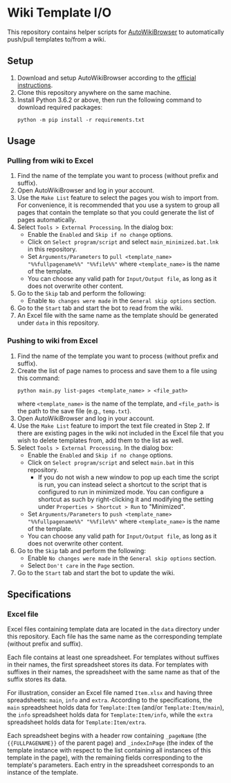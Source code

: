 # Wiki Template I/O

This repository contains helper scripts for [AutoWikiBrowser](https://en.wikipedia.org/wiki/Wikipedia:AutoWikiBrowser) to automatically push/pull templates to/from a wiki.

## Setup

1. Download and setup AutoWikiBrowser according to the [official instructions](https://en.wikipedia.org/wiki/Wikipedia:AutoWikiBrowser#(2)_Download).
2. Clone this repository anywhere on the same machine.
3. Install Python 3.6.2 or above, then run the following command to download required packages:
   ```
   python -m pip install -r requirements.txt
   ```

## Usage

### Pulling from wiki to Excel

1. Find the name of the template you want to process (without prefix and suffix).
2. Open AutoWikiBrowser and log in your account.
3. Use the `Make List` feature to select the pages you wish to import from. For convenience, it is recommended that you use a system to group all pages that contain the template so that you could generate the list of pages automatically.
4. Select `Tools > External Processing`. In the dialog box:
    - Enable the `Enabled` and `Skip if no change` options.
    - Click on `Select program/script` and select `main_minimized.bat.lnk` in this repository.
    - Set `Arguments/Parameters` to `pull <template_name> "%%fullpagename%%" "%%file%%"` where `<template_name>` is the name of the template.
    - You can choose any valid path for `Input/Output file`, as long as it does not overwrite other content.
5. Go to the `Skip` tab and perform the following:
    - Enable `No changes were made` in the `General skip options` section.
6. Go to the `Start` tab and start the bot to read from the wiki.
7. An Excel file with the same name as the template should be generated under `data` in this repository.

### Pushing to wiki from Excel

1. Find the name of the template you want to process (without prefix and suffix).
2. Create the list of page names to process and save them to a file using this command:
   ```
   python main.py list-pages <template_name> > <file_path>
   ```
   where `<template_name>` is the name of the template, and `<file_path>` is the path to the save file (e.g., `temp.txt`).
3. Open AutoWikiBrowser and log in your account.
4. Use the `Make List` feature to import the text file created in Step 2. If there are existing pages in the wiki not included in the Excel file that you wish to delete templates from, add them to the list as well.
5. Select `Tools > External Processing`. In the dialog box:
    - Enable the `Enabled` and `Skip if no change` options.
    - Click on `Select program/script` and select `main.bat` in this repository.
        - If you do not wish a new window to pop up each time the script is run, you can instead select a shortcut to the script that is configured to run in minimized mode. You can configure a shortcut as such by right-clicking it and modifying the setting under `Properties > Shortcut > Run` to "Minimized".
    - Set `Arguments/Parameters` to `push <template_name> "%%fullpagename%%" "%%file%%"` where `<template_name>` is the name of the template.
    - You can choose any valid path for `Input/Output file`, as long as it does not overwrite other content.
6. Go to the `Skip` tab and perform the following:
    - Enable `No changes were made` in the `General skip options` section.
    - Select `Don't care` in the `Page` section.
7. Go to the `Start` tab and start the bot to update the wiki.

## Specifications

### Excel file

Excel files containing template data are located in the `data` directory under this repository. Each file has the same name as the corresponding template (without prefix and suffix).

Each file contains at least one spreadsheet. For templates without suffixes in their names, the first spreadsheet stores its data. For templates with suffixes in their names, the spreadsheet with the same name as that of the suffix stores its data.

For illustration, consider an Excel file named `Item.xlsx` and having three spreadsheets: `main`, `info` and `extra`. According to the specifications, the `main` spreadsheet holds data for `Template:Item` (and/or `Template:Item/main`), the `info` spreadsheet holds data for `Template:Item/info`, while the `extra` spreadsheet holds data for `Template:Item/extra`.

Each spreadsheet begins with a header row containing `_pageName` (the `{{FULLPAGENAME}}` of the parent page) and `_indexInPage` (the index of the template instance with respect to the list containing all instances of this template in the page), with the remaining fields corresponding to the template's parameters. Each entry in the spreadsheet corresponds to an instance of the template.
